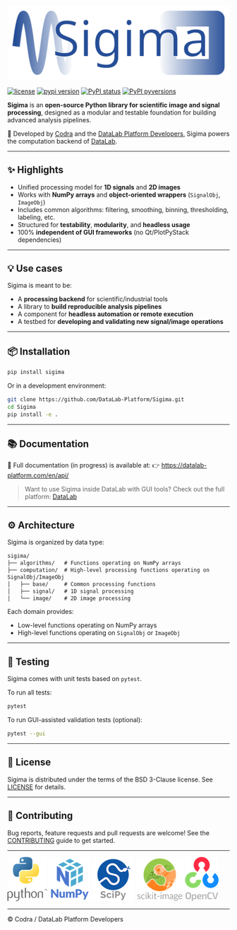 ![Sigima](https://raw.githubusercontent.com/DataLab-Platform/Sigima/main/doc/images/Sigima-Banner.svg)

[![license](https://img.shields.io/pypi/l/sigima.svg)](./LICENSE)
[![pypi version](https://img.shields.io/pypi/v/sigima.svg)](https://pypi.org/project/sigima/)
[![PyPI status](https://img.shields.io/pypi/status/sigima.svg)](https://github.com/DataLab-Platform/Sigima)
[![PyPI pyversions](https://img.shields.io/pypi/pyversions/sigima.svg)](https://pypi.org/project/sigima/)

**Sigima** is an **open-source Python library for scientific image and signal processing**,
designed as a modular and testable foundation for building advanced analysis pipelines.

🔬 Developed by [Codra](https://codra.net/) and the [DataLab Platform Developers](https://github.com/DataLab-Platform), Sigima powers the computation backend of [DataLab](https://datalab-platform.com/).

---

## ✨ Highlights

- Unified processing model for **1D signals** and **2D images**
- Works with **NumPy arrays** and **object-oriented wrappers** (`SignalObj`, `ImageObj`)
- Includes common algorithms: filtering, smoothing, binning, thresholding, labeling, etc.
- Structured for **testability**, **modularity**, and **headless usage**
- 100% **independent of GUI frameworks** (no Qt/PlotPyStack dependencies)

---

## 💡 Use cases

Sigima is meant to be:

- A **processing backend** for scientific/industrial tools
- A library to **build reproducible analysis pipelines**
- A component for **headless automation or remote execution**
- A testbed for **developing and validating new signal/image operations**

---

## 📦 Installation

```bash
pip install sigima
```

Or in a development environment:

```bash
git clone https://github.com/DataLab-Platform/Sigima.git
cd Sigima
pip install -e .
```

---

## 📚 Documentation

📖 Full documentation (in progress) is available at:
👉 <https://datalab-platform.com/en/api/>

> Want to use Sigima inside DataLab with GUI tools?
> Check out the full platform: [DataLab](https://datalab-platform.com/)

---

## ⚙️ Architecture

Sigima is organized by data type:

```
sigima/
├── algorithms/   # Functions operating on NumPy arrays
├── computation/  # High-level processing functions operating on SignalObj/ImageObj
│   ├── base/     # Common processing functions
│   ├── signal/   # 1D signal processing
│   └── image/    # 2D image processing
```

Each domain provides:

- Low-level functions operating on NumPy arrays
- High-level functions operating on `SignalObj` or `ImageObj`

---

## 🧪 Testing

Sigima comes with unit tests based on `pytest`.

To run all tests:

```bash
pytest
```

To run GUI-assisted validation tests (optional):

```bash
pytest --gui
```

---

## 🧠 License

Sigima is distributed under the terms of the BSD 3-Clause license.
See [LICENSE](./LICENSE) for details.

---

## 🤝 Contributing

Bug reports, feature requests and pull requests are welcome!
See the [CONTRIBUTING](./doc/CONTRIBUTING.md) guide to get started.

---

![Python](https://raw.githubusercontent.com/DataLab-Platform/DataLab/main/doc/images/logos/Python.png)
![NumPy](https://raw.githubusercontent.com/DataLab-Platform/DataLab/main/doc/images/logos/NumPy.png)
![SciPy](https://raw.githubusercontent.com/DataLab-Platform/DataLab/main/doc/images/logos/SciPy.png)
![scikit-image](https://raw.githubusercontent.com/DataLab-Platform/DataLab/main/doc/images/logos/scikit-image.png)
![OpenCV](https://raw.githubusercontent.com/DataLab-Platform/DataLab/main/doc/images/logos/OpenCV.png)

---

© Codra / DataLab Platform Developers
